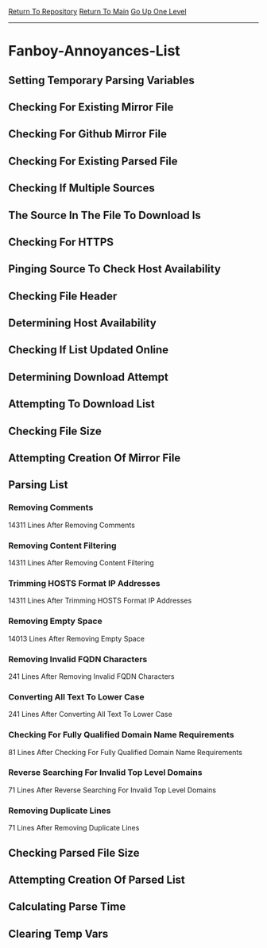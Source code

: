 [Return To Repository](https://github.com/deathbybandaid/piholeparser/)
[Return To Main](https://github.com/deathbybandaid/piholeparser/blob/master/RecentRunLogs/Mainlog.md)
[Go Up One Level](https://github.com/deathbybandaid/piholeparser/blob/master/RecentRunLogs/TopLevelScripts/30-Processing-External-Blacklists.md)
____________________________________
# Fanboy-Annoyances-List
## Setting Temporary Parsing Variables
## Checking For Existing Mirror File
## Checking For Github Mirror File
## Checking For Existing Parsed File
## Checking If Multiple Sources
## The Source In The File To Download Is
## Checking For HTTPS
## Pinging Source To Check Host Availability
## Checking File Header
## Determining Host Availability
## Checking If List Updated Online
## Determining Download Attempt
## Attempting To Download List
## Checking File Size
## Attempting Creation Of Mirror File
## Parsing List
### Removing Comments
14311 Lines After Removing Comments
### Removing Content Filtering
14311 Lines After Removing Content Filtering
### Trimming HOSTS Format IP Addresses
14311 Lines After Trimming HOSTS Format IP Addresses
### Removing Empty Space
14013 Lines After Removing Empty Space
### Removing Invalid FQDN Characters
241 Lines After Removing Invalid FQDN Characters
### Converting All Text To Lower Case
241 Lines After Converting All Text To Lower Case
### Checking For Fully Qualified Domain Name Requirements
81 Lines After Checking For Fully Qualified Domain Name Requirements
### Reverse Searching For Invalid Top Level Domains
71 Lines After Reverse Searching For Invalid Top Level Domains
### Removing Duplicate Lines
71 Lines After Removing Duplicate Lines
## Checking Parsed File Size
## Attempting Creation Of Parsed List
## Calculating Parse Time
## Clearing Temp Vars
